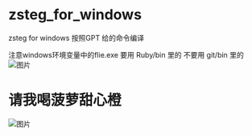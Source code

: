 # zsteg_for_windows

zsteg for windows 
按照GPT 给的命令编译 

注意windows环境变量中的flie.exe 要用 Ruby/bin 里的 不要用 git/bin 里的
![图片](https://github.com/user-attachments/assets/76fa52b6-3bdb-44bc-8e03-f367a7dd9cab)

# 请我喝菠萝甜心橙
![图片](https://github.com/user-attachments/assets/2c65dd24-52c4-4e25-aaff-4aae5938fa2c)
